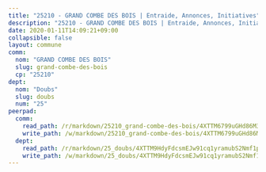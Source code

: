 ```yaml
---
title: "25210 - GRAND COMBE DES BOIS | Entraide, Annonces, Initiatives"
description: "25210 - GRAND COMBE DES BOIS | Entraide, Annonces, Initiatives"
date: 2020-01-11T14:09:21+09:00
collapsible: false
layout: commune
comm:
  nom: "GRAND COMBE DES BOIS"
  slug: grand-combe-des-bois
  cp: "25210"
dept:
  nom: "Doubs"
  slug: doubs
  num: "25"
peerpad:
  comm:
    read_path: /r/markdown/25210_grand-combe-des-bois/4XTTM6799uGHd86M3W4VyNE8cY2CcrDmT72XywtQjGBZLUwVJ
    write_path: /w/markdown/25210_grand-combe-des-bois/4XTTM6799uGHd86M3W4VyNE8cY2CcrDmT72XywtQjGBZLUwVJ-K3TgV6jBeqRPBifREhHAbo3YHnNQnvrggnwvLyRz7FmqdJVWJsVeswQ95zaLoFvaqGXoGpMWQgVPkQzx78y8KTPT9boJHiZzoswSjCoPtALyH3N9AK1fcb4QjLXMJZyQZfYNsYA4
  dept:
    read_path: /r/markdown/25_doubs/4XTTM9HdyFdcsmEJw91cq1yramubS2Nmf1ps2s84xcMxY74Zv
    write_path: /w/markdown/25_doubs/4XTTM9HdyFdcsmEJw91cq1yramubS2Nmf1ps2s84xcMxY74Zv-K3TgURza6A4QY75MscA2g52nUX9tjMQaHW9mgBSgyRKNNp3M6gkaXA9iDDtpbSx22mTSZbQLYS1izbwsznz8e9u5BERCmGKxZ379xV2nAaDe1bGyxrjytc7G1EcbGtknRFYQ1Lxp
---
```


